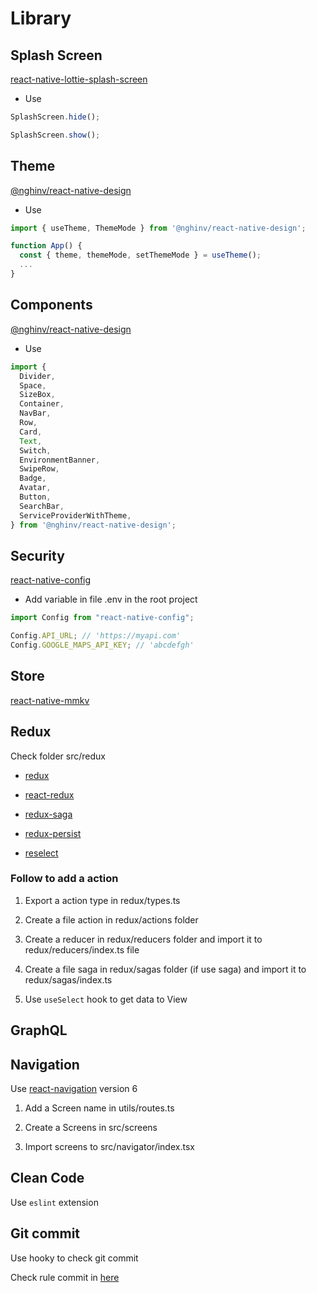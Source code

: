 # Library

## Splash Screen

[react-native-lottie-splash-screen](https://github.com/HwangTaehyun/react-native-lottie-splash-screen)

- Use

```js
SplashScreen.hide();

SplashScreen.show();
```

## Theme

[@nghinv/react-native-design](https://github.com/nghinv-software/react-native-design)

- Use

```js
import { useTheme, ThemeMode } from '@nghinv/react-native-design';

function App() {
  const { theme, themeMode, setThemeMode } = useTheme();
  ...
}
```

## Components

[@nghinv/react-native-design](https://github.com/nghinv-software/react-native-design)

- Use

```js
import {
  Divider,
  Space,
  SizeBox,
  Container,
  NavBar,
  Row,
  Card,
  Text,
  Switch,
  EnvironmentBanner,
  SwipeRow,
  Badge,
  Avatar,
  Button,
  SearchBar,
  ServiceProviderWithTheme,
} from '@nghinv/react-native-design';
```

## Security

[react-native-config](https://github.com/luggit/react-native-config)

- Add variable in file .env in the root project

```js
import Config from "react-native-config";

Config.API_URL; // 'https://myapi.com'
Config.GOOGLE_MAPS_API_KEY; // 'abcdefgh'
```

## Store

[react-native-mmkv](https://github.com/mrousavy/react-native-mmkv)

## Redux

Check folder src/redux

* [redux](https://redux.js.org)

* [react-redux](https://react-redux.js.org)

* [redux-saga](https://redux-saga.js.org)

* [redux-persist](https://github.com/rt2zz/redux-persist)

* [reselect](https://github.com/reduxjs/reselect)

### Follow to add a action

1. Export a action type in redux/types.ts

2. Create a file action in redux/actions folder

3. Create a reducer in redux/reducers folder and import it to redux/reducers/index.ts file

4. Create a file saga in redux/sagas folder (if use saga) and import it to redux/sagas/index.ts

5. Use `useSelect` hook to get data to View

## GraphQL

## Navigation

Use [react-navigation](https://reactnavigation.org) version 6

1. Add a Screen name in utils/routes.ts

2. Create a Screens in src/screens

3. Import screens to src/navigator/index.tsx

## Clean Code

Use `eslint` extension

## Git commit

Use hooky to check git commit

Check rule commit in [here](/CONTRIBUTING.md)
